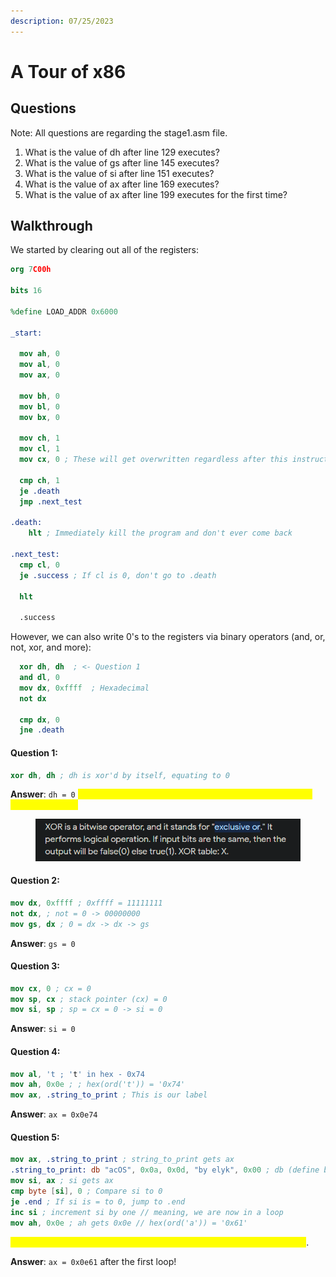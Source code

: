 ```yaml
---
description: 07/25/2023
---
```


# A Tour of x86

## Questions

Note: All questions are regarding the stage1.asm file.

1. What is the value of dh after line 129 executes?
2. What is the value of gs after line 145 executes?
3. What is the value of si after line 151 executes?
4. What is the value of ax after line 169 executes?
5. What is the value of ax after line 199 executes for the first time?

## Walkthrough

We started by clearing out all of the registers:

```nasm
org 7C00h

bits 16

%define LOAD_ADDR 0x6000

_start:

  mov ah, 0
  mov al, 0
  mov ax, 0
  
  mov bh, 0
  mov bl, 0
  mov bx, 0
  
  mov ch, 1
  mov cl, 1
  mov cx, 0 ; These will get overwritten regardless after this instruction is executed so it does not matter if they are set to 1
  
  cmp ch, 1
  je .death
  jmp .next_test
  
.death:
    hlt ; Immediately kill the program and don't ever come back
    
.next_test:
  cmp cl, 0
  je .success ; If cl is 0, don't go to .death
  
  hlt
  
  .success
```

However, we can also write 0's to the registers via binary operators (and, or, not, xor, and more):

```nasm
  xor dh, dh  ; <- Question 1
  and dl, 0
  mov dx, 0xffff  ; Hexadecimal
  not dx

  cmp dx, 0
  jne .death
```

#### Question 1:

```nasm
xor dh, dh ; dh is xor'd by itself, equating to 0
```

**Answer**: `dh = 0` <mark style="color:yellow;">When you XOR (Exclusive OR) a value by itself, the result will always be 0.</mark>

<figure><img src="../../.gitbook/assets/image (74).png" alt=""><figcaption></figcaption></figure>

#### Question 2:

```nasm
mov dx, 0xffff ; 0xffff = 11111111
not dx, ; not = 0 -> 00000000
mov gs, dx ; 0 = dx -> dx -> gs
```

**Answer**: `gs = 0`

#### Question 3:

```nasm
mov cx, 0 ; cx = 0
mov sp, cx ; stack pointer (cx) = 0
mov si, sp ; sp = cx = 0 -> si = 0
```

**Answer**: `si = 0`&#x20;

#### Question 4:

```nasm
mov al, 't ; 't' in hex - 0x74
mov ah, 0x0e ; ; hex(ord('t')) = '0x74'
mov ax, .string_to_print ; This is our label
```

**Answer**: `ax = 0x0e74`

#### Question 5:

```nasm
mov ax, .string_to_print ; string_to_print gets ax
.string_to_print: db "acOS", 0x0a, 0x0d, "by elyk", 0x00 ; db (define bytes)
mov si, ax ; si gets ax
cmp byte [si], 0 ; Compare si to 0
je .end ; If si is = to 0, jump to .end
inc si ; increment si by one // meaning, we are now in a loop
mov ah, 0x0e ; ah gets 0x0e // hex(ord('a')) = '0x61'
```

<mark style="color:yellow;">The a comes from the first letter in "acOS" from the first loop increment</mark>.&#x20;

**Answer**: `ax = 0x0e61` after the first loop!

